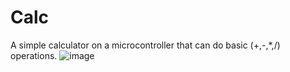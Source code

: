 # Calc

A simple calculator on a microcontroller that can do basic (+,-,*,/) operations. ![image](https://github.com/Venkat-777/Calc/assets/65480658/9c2b704d-a7b7-4fd2-88eb-7c992f0e1a9e)
